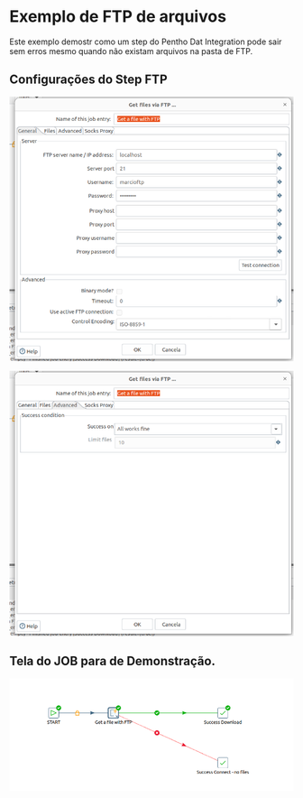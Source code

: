 # Exemplo de FTP de arquivos 
Este exemplo demostr como um step do Pentho Dat Integration pode sair sem erros mesmo quando não existam arquivos na pasta de FTP.

## Configurações do Step FTP

![image](https://raw.githubusercontent.com/ambientelivre/samples-pentaho/master/data-integration/jobs/ftp/img_screenshot/config_ftp_pentaho_1.png)

![image](https://raw.githubusercontent.com/ambientelivre/samples-pentaho/master/data-integration/jobs/ftp/img_screenshot/config_ftp_pentaho_2.png)

## Tela do JOB para de Demonstração.

![image](https://raw.githubusercontent.com/ambientelivre/samples-pentaho/master/data-integration/jobs/ftp/img_screenshot/etl.png)

